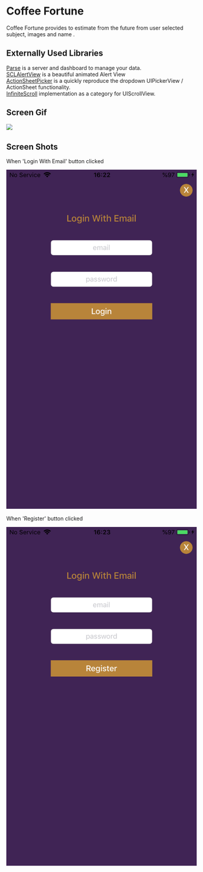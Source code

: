 <h1>Coffee Fortune</h1>
Coffee Fortune provides to estimate from the future from user selected subject, images and name .

<h2>Externally Used Libraries</h2>
<a href = "https://parseplatform.org/" >Parse</a> is a server and dashboard to manage your data.</br>
<a href = "https://github.com/vikmeup/SCLAlertView-Swift" >SCLAlertView</a> is a beautiful animated Alert View</br>
<a href = "https://github.com/skywinder/ActionSheetPicker-3.0">ActionSheetPicker</a> is a quickly reproduce the dropdown UIPickerView / ActionSheet functionality.</br>
<a href = "https://github.com/pronebird/UIScrollView-InfiniteScroll">InfiniteScroll</a> implementation as a category for UIScrollView.

<h2>Screen Gif</h2>

![](cofFor.gif)

<h2>Screen Shots</h2>

When 'Login With Email' button clicked

![Screenshot](ss1.png)

When 'Register' button clicked

![alt text](ss2.png)






